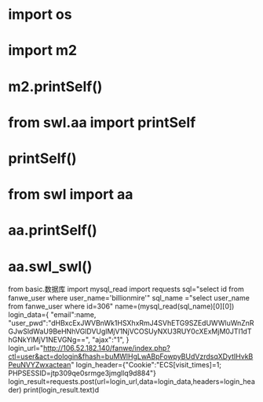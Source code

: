 # import os
# import m2
# m2.printSelf()
# from swl.aa import printSelf
# printSelf()
# from swl import aa
# aa.printSelf()
# aa.swl_swl()
from basic.数据库 import mysql_read
import requests
sql="select id from fanwe_user where user_name='billionmire'"
sql_name ="select user_name from fanwe_user where id=306"
name=(mysql_read(sql_name)[0][0])
login_data={
    "email":name,
    "user_pwd":"dHBxcExJWVBnWk1HSXhxRmJ4SVhETG9SZEdUWWluWnZnRGJwSldWaU9BeHNhVGlDVUglMjV1NjVCOSUyNXU3RUY0cXExMjM0JTI1dThGNkYlMjV1NEVGNg==",
    "ajax":"1",
}
login_url="http://106.52.182.140/fanwe/index.php?ctl=user&act=dologin&fhash=buMWlHgLwABpFowpyBUdVzrdsqXDytIHvkBPeuNVYZwxactean"
login_header={"Cookie":"ECS[visit_times]=1; PHPSESSID=jtp309qe0srmge3jmgllq9d884"}
login_result=requests.post(url=login_url,data=login_data,headers=login_header)
print(login_result.text)d



